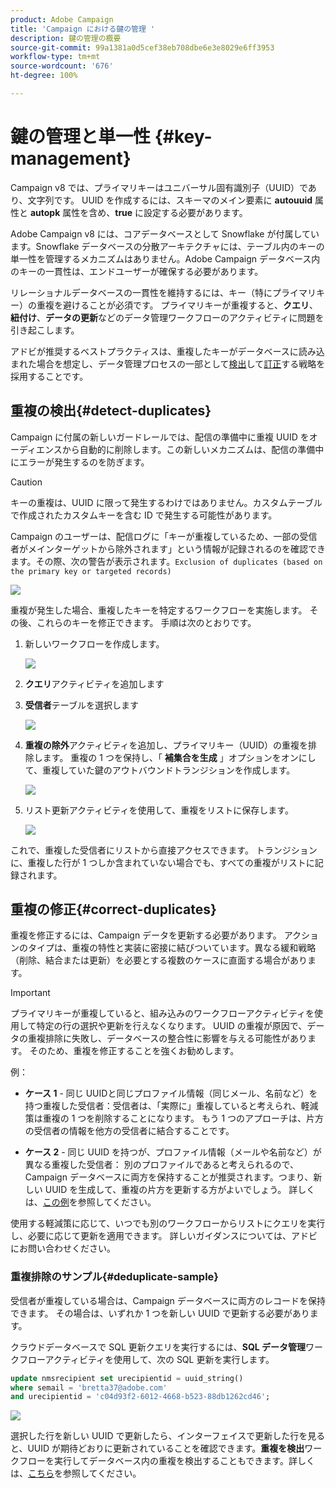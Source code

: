 ```yaml
---
product: Adobe Campaign
title: 'Campaign における鍵の管理 '
description: 鍵の管理の概要
source-git-commit: 99a1381a0d5cef38eb708dbe6e3e8029e6ff3953
workflow-type: tm+mt
source-wordcount: '676'
ht-degree: 100%

---
```


# 鍵の管理と単一性 {#key-management}

Campaign v8 では、プライマリキーはユニバーサル固有識別子（UUID）であり、文字列です。 UUID を作成するには、スキーマのメイン要素に **autouuid** 属性と **autopk** 属性を含め、**true** に設定する必要があります。

Adobe Campaign v8 には、コアデータベースとして Snowflake が付属しています。Snowflake データベースの分散アーキテクチャには、テーブル内のキーの単一性を管理するメカニズムはありません。Adobe Campaign データベース内のキーの一貫性は、エンドユーザーが確保する必要があります。

リレーショナルデータベースの一貫性を維持するには、キー（特にプライマリキー）の重複を避けることが必須です。 プライマリキーが重複すると、**クエリ**、**紐付け**、**データの更新**&#x200B;などのデータ管理ワークフローのアクティビティに問題を引き起こします。

アドビが推奨するベストプラクティスは、重複したキーがデータベースに読み込まれた場合を想定し、データ管理プロセスの一部として[検出](#detect-duplicates)して[訂正](#correct-duplicates)する戦略を採用することです。

## 重複の検出{#detect-duplicates}

Campaign に付属の新しいガードレールでは、配信の準備中に重複 UUID をオーディエンスから自動的に削除します。この新しいメカニズムは、配信の準備中にエラーが発生するのを防ぎます。

>[!CAUTION]
>
>キーの重複は、UUID に限って発生するわけではありません。カスタムテーブルで作成されたカスタムキーを含む ID で発生する可能性があります。

Campaign のユーザーは、配信ログに「キーが重複しているため、一部の受信者がメインターゲットから除外されます」という情報が記録されるのを確認できます。その際、次の警告が表示されます。`Exclusion of duplicates (based on the primary key or targeted records)`

![](assets/delivery-log-duplicates.png)

重複が発生した場合、重複したキーを特定するワークフローを実施します。 その後、これらのキーを修正できます。 手順は次のとおりです。

1. 新しいワークフローを作成します。

   ![](assets/new-wf.png)

1. **クエリ**&#x200B;アクティビティを追加します
1. **受信者**&#x200B;テーブルを選択します

   ![](assets/add-query-on-rcp.png)

1. **重複の除外**&#x200B;アクティビティを追加し、プライマリキー（UUID）の重複を排除します。 重複の 1 つを保持し、「 **補集合を生成** 」オプションをオンにして、重複していた鍵のアウトバウンドトランジションを作成します。

   ![](assets/deduplicate.png)

1. リスト更新アクティビティを使用して、重複をリストに保存します。

   ![](assets/list-update.png)

これで、重複した受信者にリストから直接アクセスできます。 トランジションに、重複した行が 1 つしか含まれていない場合でも、すべての重複がリストに記録されます。


## 重複の修正{#correct-duplicates}

重複を修正するには、Campaign データを更新する必要があります。 アクションのタイプは、重複の特性と実装に密接に結びついています。異なる緩和戦略（削除、結合または更新）を必要とする複数のケースに直面する場合があります。

>[!IMPORTANT]
>
>プライマリキーが重複していると、組み込みのワークフローアクティビティを使用して特定の行の選択や更新を行えなくなります。 UUID の重複が原因で、データの重複排除に失敗し、データベースの整合性に影響を与える可能性があります。 そのため、重複を修正することを強くお勧めします。

例：

* **ケース 1** - 同じ UUIDと同じプロファイル情報（同じメール、名前など）を持つ重複した受信者：受信者は、「実際に」重複していると考えられ、軽減策は重複の 1 つを削除することになります。
もう 1 つのアプローチは、片方の受信者の情報を他方の受信者に結合することです。

* **ケース 2** - 同じ UUID を持つが、プロファイル情報（メールや名前など）が異なる重複した受信者：
別のプロファイルであると考えられるので、Campaign データベースに両方を保持することが推奨されます。つまり、新しい UUID を生成して、重複の片方を更新する方がよいでしょう。 詳しくは、[この例](#deduplicate-sample)を参照してください。

使用する軽減策に応じて、いつでも別のワークフローからリストにクエリを実行し、必要に応じて更新を適用できます。 詳しいガイダンスについては、アドビにお問い合わせください。

### 重複排除のサンプル{#deduplicate-sample}

受信者が重複している場合は、Campaign データベースに両方のレコードを保持できます。 その場合は、いずれか 1 つを新しい UUID で更新する必要があります。

クラウドデータベースで SQL 更新クエリを実行するには、**SQL データ管理**&#x200B;ワークフローアクティビティを使用して、次の SQL 更新を実行します。

```sql
update nmsrecipient set urecipientid = uuid_string()
where semail = 'bretta37@adobe.com'
and urecipientid = 'c04d93f2-6012-4668-b523-88db1262cd46';
```

![](assets/sql-data-management.png)

選択した行を新しい UUID で更新したら、インターフェイスで更新した行を見ると、UUID が期待どおりに更新されていることを確認できます。**重複を検出**&#x200B;ワークフローを実行してデータベース内の重複を検出することもできます。詳しくは、[こちら](#detect-duplicates)を参照してください。
